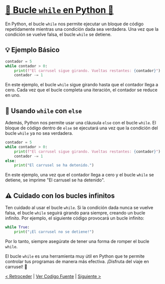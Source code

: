 # [🔄 Bucle `while` en Python 🎠](https://github.com/YonRasgg/Curso-de-Python-Desde-Cero/blob/main/8.%20Bucles/1.While.py)

En Python, el bucle `while` nos permite ejecutar un bloque de código repetidamente mientras una condición dada sea verdadera. Una vez que la condición se vuelve falsa, el bucle `while` se detiene.

## 💡 Ejemplo Básico

```python
contador = 5
while contador > 0:
    print(f"El carrusel sigue girando. Vueltas restantes: {contador}")
    contador -= 1
```

En este ejemplo, el bucle `while` sigue girando hasta que el contador llega a cero. Cada vez que el bucle completa una iteración, el contador se reduce en uno.

## 🚀 Usando `while` con `else`

Además, Python nos permite usar una cláusula `else` con el bucle `while`. El bloque de código dentro de `else` se ejecutará una vez que la condición del bucle `while` ya no sea verdadera.

```python
contador = 5
while contador > 0:
    print(f"El carrusel sigue girando. Vueltas restantes: {contador}")
    contador -= 1
else:
    print("El carrusel se ha detenido.")
```

En este ejemplo, una vez que el contador llega a cero y el bucle `while` se detiene, se imprime "El carrusel se ha detenido".

## ⚠️ Cuidado con los bucles infinitos

Ten cuidado al usar el bucle `while`. Si la condición dada nunca se vuelve falsa, el bucle `while` seguirá girando para siempre, creando un bucle infinito. Por ejemplo, el siguiente código provocará un bucle infinito:

```python
while True:
    print("¡El carrusel no se detiene!")
```

Por lo tanto, siempre asegúrate de tener una forma de romper el bucle `while`.

El bucle `while` es una herramienta muy útil en Python que te permite controlar tus programas de manera más efectiva. ¡Disfruta del viaje en carrusel! 🎉

[< Retroceder](https://github.com/YonRasgg/Curso-de-Python-Desde-Cero/blob/main/8.%20Bucles/Introduccion.md) | [Ver Codigo Fuente](https://github.com/YonRasgg/Curso-de-Python-Desde-Cero/blob/main/8.%20Bucles/1.While.py) | [Siguiente >](https://github.com/YonRasgg/Curso-de-Python-Desde-Cero/blob/main/8.%20Bucles/2.For.md)
